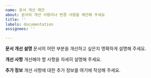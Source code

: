```yaml
---
name: 문서 개선 제안
about: 문서의 개선 사항이나 변경 사항을 제안해 주세요
title: ''
labels: documentation
assignees: ''

---
```


**문서 개선 설명**
문서의 어떤 부분을 개선하고 싶은지 명확하게 설명해 주세요.

**개선 사항**
개선해야 할 사항을 자세히 설명해 주세요.

**추가 정보**
개선 사항에 대한 추가 정보를 여기에 작성해 주세요.
